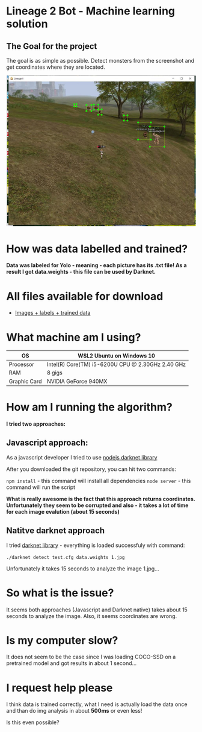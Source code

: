 # Lineage 2 Bot - Machine learning solution

## The Goal for the project

The goal is as simple as possible. Detect monsters from the screenshot and get coordinates where they are located.

![Preview of wanted results](./preview_of_solution.JPG)

# How was data labelled and trained?

**Data was labeled for Yolo - meaning - each picture has its .txt file! As a result I got data.weights - this file can be used by Darknet.**

# All files available for download

- [Images + labels + trained data](https://drive.google.com/file/d/1xVmimBWY1zi09KIUrOcHX1AzyYJDgNwr/view?usp=sharing)

# What machine am I using?

| OS           | WSL2 Ubuntu on Windows 10                         |
| ------------ | ------------------------------------------------- |
| Processor    | Intel(R) Core(TM) i5-6200U CPU @ 2.30GHz 2.40 GHz |
| RAM          | 8 gigs                                            |
| Graphic Card | NVIDIA GeForce 940MX                              |

# How am I running the algorithm?

**I tried two approaches:**

## Javascript approach:

As a javascript developer I tried to use [nodejs darknet library](https://www.npmjs.com/package/darknet)

After you downloaded the git repository, you can hit two commands:

`npm install` - this command will install all dependencies
`node server` - this command will run the script

**What is really awesome is the fact that this approach returns coordinates. Unfortunately they seem to be corrupted and also - it takes a lot of time for each image evalution (about 15 seconds)**

## Natitve darknet approach

I tried [darknet library](https://pjreddie.com/darknet/yolo/) - everything is loaded successfuly with command:

`./darknet detect test.cfg data.weights 1.jpg`

Unfortunately it takes 15 seconds to analyze the image 1.jpg...

# So what is the issue?

It seems both approaches (Javascript and Darknet native) takes about 15 seconds to analyze the image. Also, it seems coordinates are wrong.

# Is my computer slow?

It does not seem to be the case since I was loading COCO-SSD on a pretrained model and got results in about 1 second...

# I request help please

I think data is trained correctly, what I need is actually load the data once and than do img analysis in about **500ms** or even less!

Is this even possible?
